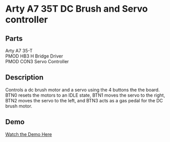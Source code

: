 # Arty A7 35T DC Brush and Servo controller

## Parts
Arty A7 35-T <br>
PMOD HB3 H Bridge Driver <br>
PMOD CON3 Servo Controller <br>

## Description

Controls a dc brush motor and a servo using the 4 buttons the the board. BTN0 resets the motors to an IDLE state, BTN1 moves the servo to the right, BTN2 moves the servo to the left, and BTN3 acts as a gas pedal for the DC brush motor. 


## Demo
[Watch the Demo Here](https://www.youtube.com/watch?v=YrcIg46KmFQ)
